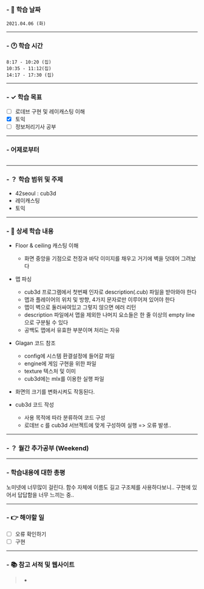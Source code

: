 ### - 📆 학습 날짜
	2021.04.06 (화)
___
### - 🕐 학습 시간
```
8:17 - 10:20 (집)
10:35 - 11:12(집)
14:17 - 17:30 (집)
```
___
### - ✓ 학습 목표
- [ ] 로데브 구현 및 레이캐스팅 이해
- [x] 토익
- [ ] 정보처리기사 공부
___
### - 어제로부터
```

```
___
### - ？ 학습 범위 및 주제
- 42seoul : cub3d
- 레이캐스팅
- 토익
___
### - 📝 상세 학습 내용
- Floor & ceiling 캐스팅 이해
	- 화면 중앙을 기점으로 천장과 바닥 이미지를 채우고 거기에 벽을 덧데어 그려놨다

- 맵 파싱
  - cub3d 프로그램에서 첫번째 인자로 description(.cub) 파일을 받아와야 한다
  - 맵과 플레이어의 위치 및 방향, 4가지 문자로만 이루어져 있어야 한다
  - 맵이 벽으로 둘러싸여있고 그렇지 않으면 에러 리턴
  - description 파일에서 맵을 제외한 나머지 요소들은 한 줄 이상의 empty line으로 구분될 수 있다
  - 공백도 맵에서 유효한 부분이며 처리는 자유

- Glagan 코드 참조
	- config에 시스템 환결설정에 들어갈 파일
	- engine에 게임 구현을 위한 파일
	- texture 텍스처 및 이미
	- cub3d에는 mlx를 이용한 실행 파일

- 화면의 크기를 변화시켜도 작동된다.

- cub3d 코드 작성
  - 사용 목적에 따라 분류하여 코드 구성
  - 로데브 c 를 cub3d 서브젝트에 맞게 구성하여 실행
	=> 오류 발생..
___
### - ？ 월간 추가공부 (Weekend)

___
### - 학습내용에 대한 총평
노미넷에 너무많이 걸린다. 함수 자체에 이름도 길고 구조체를 사용하다보니..
구현에 있어서 답답함을 너무 느끼는 중..
___
### - 👉 해야할 일
- [ ] 오류 확인하기
- [ ] 구현
___
### - 📚 참고 서적 및 웹사이트
> - 